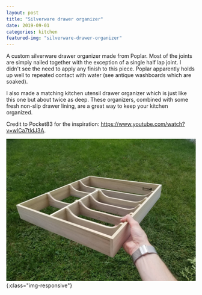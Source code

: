 ```yaml
---
layout: post
title: "Silverware drawer organizer"
date: 2019-09-01
categories: kitchen 
featured-img: "silverware-drawer-organizer"
---
```


A custom silverware drawer organizer made from Poplar. Most of the joints are simply nailed together with the exception of a single half lap joint. I didn't see the need to apply any finish to this piece. Poplar apparently holds up well to repeated contact with water (see antique washboards which are soaked).

I also made a matching kitchen utensil drawer organizer which is just like this one but about twice as deep. These organizers, combined with some fresh non-slip drawer lining, are a great way to keep your kitchen organized.

Credit to Pocket83 for the inspiration: https://www.youtube.com/watch?v=wlCa7tIdJ3A.

![silverware-drawer-organizer](/assets/img/posts/silverware-drawer-organizer.jpg){:class="img-responsive"}

